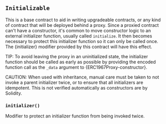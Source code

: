 ## `Initializable`



This is a base contract to aid in writing upgradeable contracts, or any kind of contract that will be deployed
behind a proxy. Since a proxied contract can't have a constructor, it's common to move constructor logic to an
external initializer function, usually called `initialize`. It then becomes necessary to protect this initializer
function so it can only be called once. The {initializer} modifier provided by this contract will have this effect.

TIP: To avoid leaving the proxy in an uninitialized state, the initializer function should be called as early as
possible by providing the encoded function call as the `_data` argument to {ERC1967Proxy-constructor}.

CAUTION: When used with inheritance, manual care must be taken to not invoke a parent initializer twice, or to ensure
that all initializers are idempotent. This is not verified automatically as constructors are by Solidity.

### `initializer()`



Modifier to protect an initializer function from being invoked twice.





